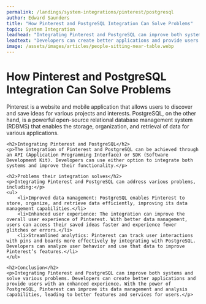 ```yaml
---
permalink: /landings/system-integrations/pinterest/postgresql
author: Edward Saunders
title: "How Pinterest and PostgreSQL Integration Can Solve Problems"
topic: System Integration
leadhead: "Integrating Pinterest and PostgreSQL can improve both systems and solve various problems"
leadtext: "Developers can create better applications and provide users with an enhanced experience. With the power of PostgreSQL, Pinterest can improve its data management and analysis capabilities, leading to better features and services for users."
image: /assets/images/articles/people-sitting-near-table.webp
---
```

<div class="arttext">	<h1>How Pinterest and PostgreSQL Integration Can Solve Problems</h1>
	<p>Pinterest is a website and mobile application that allows users to discover and save ideas for various projects and interests. PostgreSQL, on the other hand, is a powerful open-source relational database management system (RDBMS) that enables the storage, organization, and retrieval of data for various applications. </p>

	<h2>Integrating Pinterest and PostgreSQL</h2>
	<p>The integration of Pinterest and PostgreSQL can be achieved through an API (Application Programming Interface) or SDK (Software Development Kit). Developers can use either option to integrate both systems and improve their functionality.</p>

	<h2>Problems their integration solves</h2>
	<p>Integrating Pinterest and PostgreSQL can address various problems, including:</p>
	<ul>
		<li>Improved data management: PostgreSQL enables Pinterest to store, organize, and retrieve data efficiently, improving its data management capabilities.</li>
		<li>Enhanced user experience: The integration can improve the overall user experience of Pinterest. With better data management, users can access their saved ideas faster and experience fewer glitches or errors.</li>
		<li>Streamlined analytics: Pinterest can track user interactions with pins and boards more effectively by integrating with PostgreSQL. Developers can analyze user behavior and use that data to improve Pinterest’s features.</li>
	</ul>

	<h2>Conclusion</h2>
	<p>Integrating Pinterest and PostgreSQL can improve both systems and solve various problems. Developers can create better applications and provide users with an enhanced experience. With the power of PostgreSQL, Pinterest can improve its data management and analysis capabilities, leading to better features and services for users.</p>
</div>
